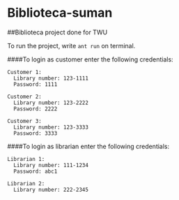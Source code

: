 # Biblioteca-suman
##Biblioteca project done for TWU

To run the project, write `ant run` on terminal.

####To login as customer enter the following credentials:
  
    Customer 1:
      Library number: 123-1111
      Password: 1111
  
    Customer 2:
      Library number: 123-2222
      Password: 2222
  
    Customer 3:
      Library number: 123-3333
      Password: 3333
  
####To login as librarian enter the following credentials:
  
    Librarian 1:
      Library number: 111-1234
      Password: abc1
  
    Librarian 2:
      Library number: 222-2345
